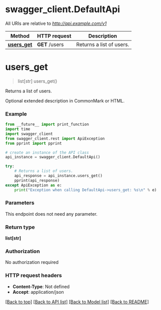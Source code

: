 # swagger_client.DefaultApi

All URIs are relative to *http://api.example.com/v1*

Method | HTTP request | Description
------------- | ------------- | -------------
[**users_get**](DefaultApi.md#users_get) | **GET** /users | Returns a list of users.

# **users_get**
> list[str] users_get()

Returns a list of users.

Optional extended description in CommonMark or HTML.

### Example
```python
from __future__ import print_function
import time
import swagger_client
from swagger_client.rest import ApiException
from pprint import pprint

# create an instance of the API class
api_instance = swagger_client.DefaultApi()

try:
    # Returns a list of users.
    api_response = api_instance.users_get()
    pprint(api_response)
except ApiException as e:
    print("Exception when calling DefaultApi->users_get: %s\n" % e)
```

### Parameters
This endpoint does not need any parameter.

### Return type

**list[str]**

### Authorization

No authorization required

### HTTP request headers

 - **Content-Type**: Not defined
 - **Accept**: application/json

[[Back to top]](#) [[Back to API list]](../README.md#documentation-for-api-endpoints) [[Back to Model list]](../README.md#documentation-for-models) [[Back to README]](../README.md)

